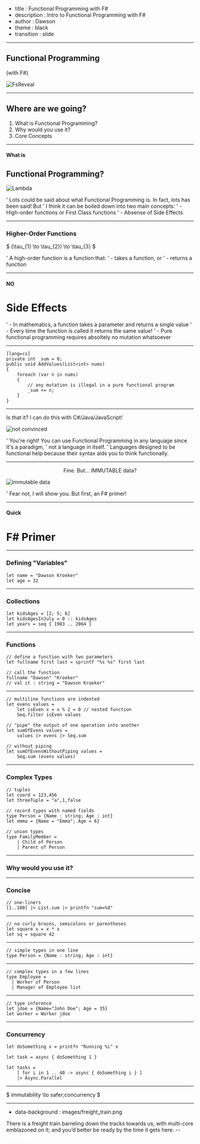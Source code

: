 - title : Functional Programming with F#
- description : Intro to Functional Programming with F#
- author : Dawson
- theme : black
- transition : slide

***

## Functional Programming ##
(with F#)

![FsReveal](images/logo.png)

***

## <span class="accent">Where </span>are we going? ##

1. What is Functional Programming?
2. Why would you use it?
3. Core Concepts

***

#### What is ####
## Functional Programming? ##

![Lambda](images/lambda.png)

' Lots could be said about what Functional Programming is. In fact, lots has been said! But
' I think it can be boiled down into two main concepts: 
' - High-order functions or First Class functions
' - Absense of Side Effects

***

### Higher-Order Functions ###

$ (\tau_{1} \to \tau_{2}) \to \tau_{3} $

' A high-order function is a function that:
' - takes a function, or
' - returns a function

***

#### NO ####
# Side Effects #

' - In mathematics, a function takes a parameter and returns a single value
' - Every time the function is called it returns the same value!
' - Pure functional programming requires absoltely no mutation whatsoever

--- 

	[lang=cs]
	private int _sum = 0;
	public void AddValues(List<int> nums)
	{
		foreach (var n in nums)
		{
			// any mutation is illegal in a pure functional program
			_sum += n; 
		}
	}

---

Is that <span class="accent">it?</span> I can do this with C#/Java/JavaScript!

![not convinced](images/not_convinced.jpg)

' You're right! You can use Functional Programming in any language since it's a paradigm, 
' not a language in itself.
' Languages designed to be functional help because their syntax aids you to think functionally.

---

<p class="note" style="text-align: center">Fine. But... <span class="accent">IMMUTABLE</span> data?</p>

![immutable data](images/immutable.jpg)

' Fear not, I will show you. But first, an F# primer!
	
***

#### Quick ####
# F# Primer #

---

### Defining "Variables" ###

    let name = "Dawson Kroeker"
    let age = 32
	
---

### Collections ###

    let kidsAges = [2; 5; 6]
    let kidsAgesInJuly = 0 :: kidsAges
    let years = seq { 1983 .. 2064 }
    
---

### Functions ###

    // define a function with two parameters
    let fullname first last = sprintf "%s %s" first last
    
    // call the function
    fullname "Dawson" "Kroeker"
    // val it : string = "Dawson Kroeker"

---
    
    // multiline functions are indented
    let evens values =
        let isEven x = x % 2 = 0 // nested function
        Seq.filter isEven values
        
    // "pipe" the output of one operation into another
    let sumOfEvens values = 
        values |> evens |> Seq.sum
        
    // without piping
    let sumOfEvensWithoutPiping values = 
        Seq.sum (evens values)
        
---

### Complex Types ###

    // tuples
    let coord = 123,456
    let threeTuple = "a",1,false
    
    // record types with named fields
    type Person = {Name : string; Age : int}
    let emma = {Name = "Emma"; Age = 6}
    
    // union types
    type FamilyMember =
        | Child of Person
        | Parent of Person
        
***

### <span class="accent">Why</span> would you use it? ###

***

### Concise ###

	// one-liners
	[1..100] |> List.sum |> printfn "sum=%d"

---

	// no curly braces, semicolons or parentheses
	let square x = x * x
	let sq = square 42

---

	// simple types in one line
	type Person = {Name : string; Age : int}

---

	// complex types in a few lines
	type Employee = 
	  | Worker of Person
	  | Manager of Employee list

---

	// type inference
	let jdoe = {Name="John Doe"; Age = 35}
	let worker = Worker jdoe

***

### Concurrency ###

	let doSomething x = printfn "Running %i" x

    let task = async { doSomething 1 }

	let tasks = 
		[ for i in 1 .. 40 -> async { doSomething i } ]
		|> Async.Parallel
		  
---

$ immutability \to safer\;concurrency $

***

- data-background : images/freight_train.png

<div style="text-align: left; top: 0px; height: 100vh">There is a freight train barreling down the tracks towards us, with 
multi-core emblazoned on it; and you’d better be ready by the time it gets here. --<cite>
<a href="https://pragprog.com/magazines/2013-01/functional-programming-basics" style="color: #FFFFFF; font-weight: bold">Uncle Bob</a>
</cite></div>

' Uncle Bob Quote:
' Well, boys and girls, welcome to the wonderful world of simultaneity! Now, how are you going to deal with it?
' And the answer to that is, simply, “Abandon all assignment, ye who enter here..." You don’t need semaphores if you don’t have 
' side effects!
' So that’s the big deal about functional languages; and it is one big fricking deal. There is a freight train barreling down 
' the tracks towards us, with multi-core emblazoned on it; and you’d better be ready by the time it gets here. 
' -- Robert C. Martin

***

#### Functional Programming ####
# Concepts #

***

- data-background : images/curry.jpg

## <span class="altHeader">Currying</span> ##

	// function with one parameter
	let printParameter x =
		printfn "x=%i" x

' - Currying - not about curry spice, actually named after a guy named Haskell Curry who did a bunch of Math work in combinatory logic
' - Mathematical functions take only one parameter, does this mean FP languages can only accept one parameter?
' - No!

---

<p class="note shadow">"Fake" multiple parameters by returning a function:</p>

	let printTwoParameters x  =  	 // only one parameter
		let subFunction y =			 // new inner function with one param
			printfn "x=%i y=%i" x y  
		subFunction                  // return the inner function
		
---

<p class="note shadow">Curried Function:</p>

	// function that takes 2 parameters (sort of)
	let printTwoParameters x y =
		printfn "x=%i y=%i" x y
		
<br />
<p class="note shadow">Could call this with one parameter:</p>

	printTwoParameters 1 // returns a function!

***

### Partial Application ###

    let add x y = x + y
    let addOne = add 1
    let twoPlusOne = addOne 2
    // val twoPlusOne : int = 3
    
---

<p class="note">Breaking it down:</p>
    
    let add x y = x + y
    // val add : x:int -> y:int -> int
    
    let add2 x =
        let addInner y =
            x + y
        addInner
    // val add2 : x:int -> (int -> int)
    
    let addOne = add 1
    // val addOne : (int -> int)
    // returns addInner with x set to 1

***

- data-background : images/recursive.jpg

## <div class="shadow" style="margin-top: -100px;">Recursion</div> ##

***

### Immutability and Loops ###

	[lang=cs]
	public static int Sum(IEnumerable<int> values)
	{
		var sum = 0;
		foreach (var v in values)
		{
			sum += v; // illegal in a pure functional language
		}
		return sum;
	}
	
--- 

### Same loop without any mutation ###

	let sum values =
		let rec calcSum total remainingValues = 
			match remainingValues with
			| [] -> total
			| x :: xs -> calcSum (total + x) xs
		calcSum 0 values
		
---

Even <span class="altHeader" style="font-size: 175%">Easier</span>

	List.sum [1;2;3;4;5]
	
' You will find that a lot of common patterns are encapsulated in methods included with FSharp. 
' The Functional Way is to abstract common behaviour into pure, high-level functions

***

## Commonly Used Functions ##

|-------------------------------------------|-----------------------------------------|------------------------------------------|
| <span class="accent">List</span>.filter  	| <span class="accent">Seq</span>.filter  | <span class="accent">Array</span>.filter |
| <span class="accent">List</span>.fold		| <span class="accent">Seq</span>.fold	  | <span class="accent">Array</span>.fold   |
| <span class="accent">List</span>.iter		| <span class="accent">Seq</span>.iter	  | <span class="accent">Array</span>.iter   |
| <span class="accent">List</span>.map		| <span class="accent">Seq</span>.map	  | <span class="accent">Array</span>.map    |
| <span class="accent">List</span>.reduce	| <span class="accent">Seq</span>.reduce  | <span class="accent">Array</span>.reduce |

***

## Sites you <span class="accent">must</span> visit ##

1. [http://fsharpforfunandprofit.com/ *](http://fsharpforfunandprofit.com/)
2. [http://www.tryfsharp.org/](http://www.tryfsharp.org/)
3. [http://fsharp.org/](http://fsharp.org/)

<br /><br />
<div class="footnote">* Note: I stole a LOT of material from here for this presentation.</div>

***

# Questions? #